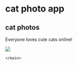 <htlm>
<body>
    <main>
    <h1> cat photo app </h1>
    <h2> cat photos </h2>
        <p>Everyone loves cute cats online!</p>
        <img src="https://i.pinimg.com/736x/33/d5/11/33d5117b8a0d1487073485095d7842cd.jpg">
   
    </main>
</body>
</html>
